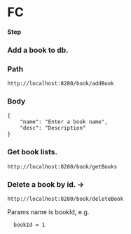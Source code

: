 # FC

**Step**
### Add a book to db.
### Path
```
http://localhost:8280/book/addBook
```
### Body
```
{
	"name": "Enter a book name",
	"desc": "Description"
}
```


### Get book lists.
```
http://localhost:8280/book/getBooks
```

### Delete a book by id. -> 
```
http://localhost:8280/book/deleteBook
```
Params name is bookId, e.g.
```
  bookId = 1
```
